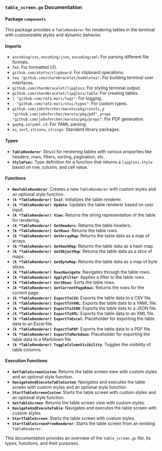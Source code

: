### `table_screen.go` Documentation

#### Package `components`

This package provides a `TableRenderer` for rendering tables in the terminal with customizable styles and dynamic behavior.

#### Imports

- `encoding/csv`, `encoding/json`, `encoding/xml`: For parsing different file formats.
- `fmt`: For formatted I/O.
- `github.com/atotto/clipboard`: For clipboard operations.
- `tea "github.com/charmbracelet/bubbletea"`: For building terminal user interfaces.
- `github.com/charmbracelet/lipgloss`: For styling terminal output.
- `github.com/charmbracelet/lipgloss/table`: For creating tables.
- `l "github.com/rafa-mori/logz"`: For logging.
- `. "github.com/rafa-mori/xtui/types"`: For custom types.
- `github.com/johnfercher/maroto/pkg/consts`, `p "github.com/johnfercher/maroto/pkg/pdf"`, `props "github.com/johnfercher/maroto/pkg/props"`: For PDF generation.
- `gopkg.in/yaml.v2`: For YAML parsing.
- `os`, `sort`, `strconv`, `strings`: Standard library packages.

#### Types

- **`TableRenderer`**: Struct for rendering tables with various properties like headers, rows, filters, sorting, pagination, etc.
- **`StyleFunc`**: Type definition for a function that returns a `lipgloss.Style` based on row, column, and cell value.

#### Functions

- **`NewTableRenderer`**: Creates a new `TableRenderer` with custom styles and an optional style function.
- **`(k *TableRenderer) Init`**: Initializes the table renderer.
- **`(k *TableRenderer) Update`**: Updates the table renderer based on user input.
- **`(k *TableRenderer) View`**: Returns the string representation of the table for rendering.
- **`(k *TableRenderer) GetHeaders`**: Returns the table headers.
- **`(k *TableRenderer) GetRows`**: Returns the table rows.
- **`(k *TableRenderer) GetArrayMap`**: Returns the table data as a map of arrays.
- **`(k *TableRenderer) GetHashMap`**: Returns the table data as a hash map.
- **`(k *TableRenderer) GetObjectMap`**: Returns the table data as a slice of maps.
- **`(k *TableRenderer) GetByteMap`**: Returns the table data as a map of byte slices.
- **`(k *TableRenderer) RowsNavigate`**: Navigates through the table rows.
- **`(k *TableRenderer) ApplyFilter`**: Applies a filter to the table rows.
- **`(k *TableRenderer) SortRows`**: Sorts the table rows.
- **`(k *TableRenderer) GetCurrentPageRows`**: Returns the rows for the current page.
- **`(k *TableRenderer) ExportToCSV`**: Exports the table data to a CSV file.
- **`(k *TableRenderer) ExportToYAML`**: Exports the table data to a YAML file.
- **`(k *TableRenderer) ExportToJSON`**: Exports the table data to a JSON file.
- **`(k *TableRenderer) ExportToXML`**: Exports the table data to an XML file.
- **`(k *TableRenderer) ExportToExcel`**: Placeholder for exporting the table data to an Excel file.
- **`(k *TableRenderer) ExportToPDF`**: Exports the table data to a PDF file.
- **`(k *TableRenderer) ExportToMarkdown`**: Placeholder for exporting the table data to a Markdown file.
- **`(k *TableRenderer) ToggleColumnVisibility`**: Toggles the visibility of table columns.

#### Execution Functions

- **`GetTableScreenCustom`**: Returns the table screen view with custom styles and an optional style function.
- **`NavigateAndExecuteTableCustom`**: Navigates and executes the table screen with custom styles and an optional style function.
- **`StartTableScreenCustom`**: Starts the table screen with custom styles and an optional style function.
- **`GetTableScreen`**: Returns the table screen view with custom styles.
- **`NavigateAndExecuteTable`**: Navigates and executes the table screen with custom styles.
- **`StartTableScreen`**: Starts the table screen with custom styles.
- **`StartTableScreenFromRenderer`**: Starts the table screen from an existing `TableRenderer`.

This documentation provides an overview of the `table_screen.go` file, its types, functions, and their purposes.